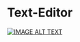 # Text-Editor

[![IMAGE ALT TEXT](https://img.youtube.com/vi/D9cLZVB-0L4/0.jpg)](https://www.youtube.com/watch?v=D9cLZVB-0L4)

